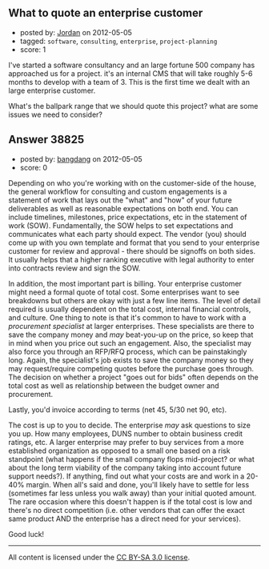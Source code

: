 ## What to quote an enterprise customer

- posted by: [Jordan](https://stackexchange.com/users/-1/17824-jordan) on 2012-05-05
- tagged: `software`, `consulting`, `enterprise`, `project-planning`
- score: 1

I've started a software consultancy and an large fortune 500 company has approached us for a project. it's an internal CMS that will take roughly 5-6 months to develop with a team of 3. This is the first time we dealt with an large enterprise customer. 

What's the ballpark range that we should quote this project? what are some issues we need to consider?


## Answer 38825

- posted by: [bangdang](https://stackexchange.com/users/-1/17725-bangdang) on 2012-05-05
- score: 0

Depending on who you're working with on the customer-side of the house, the general workflow for consulting and custom engagements is a statement of work that lays out the "what" and "how" of your future deliverables as well as reasonable expectations on both end.  You can include timelines, milestones, price expectations, etc in the statement of work (SOW).  Fundamentally, the SOW helps to set expectations and communicates what each party should expect.  The vendor (you) should come up with you own template and format that you send to your enterprise customer for review and approval - there should be signoffs on both sides.  It usually helps that a higher ranking executive with legal authority to enter into contracts review and sign the SOW.

In addition, the most important part is billing.  Your enterprise customer might need a formal quote of total cost.  Some enterprises want to see breakdowns but others are okay with just a few line items.  The level of detail required is usually dependent on the total cost, internal financial controls, and culture.  One thing to note is that it's common to have to work with a *procurement specialist* at larger enterprises.  These specialists are there to save the company money and *may* beat-you-up on the price, so keep that in mind when you price out such an engagement.  Also, the specialist may also force you through an RFP/RFQ process, which can be painstakingly long.  Again, the specialist's job exists to save the company money so they may request/require competing quotes before the purchase goes through.  The decision on whether a project "goes out for bids" often depends on the total cost as well as relationship between the budget owner and procurement.  

Lastly, you'd invoice according to terms (net 45, 5/30 net 90, etc). 

The cost is up to you to decide.  The enterprise *may* ask questions to size you up.  How many employees, DUNS number to obtain business credit ratings, etc.  A larger enterprise may prefer to buy services from a more established organization as opposed to a small one based on a risk standpoint (what happens if the small company flops mid-project? or what about the long term viability of the company taking into account future support needs?).  If anything, find out what your costs are and work in a 20-40% margin.  When all's said and done, you'll likely have to settle for less (sometimes far less unless you walk away) than your initial quoted amount.  The rare occasion where this doesn't happen is if the total cost is low and there's no direct competition (i.e. other vendors that can offer the exact same product AND the enterprise has a direct need for your services).  

Good luck!







---

All content is licensed under the [CC BY-SA 3.0 license](https://creativecommons.org/licenses/by-sa/3.0/).
